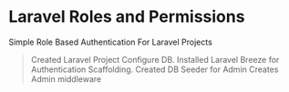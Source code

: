 # Laravel Roles and Permissions
Simple Role Based Authentication For Laravel Projects

> Created Laravel Project Configure DB.
> Installed Laravel Breeze for Authentication Scaffolding.
> Created DB Seeder for Admin
> Creates Admin middleware
